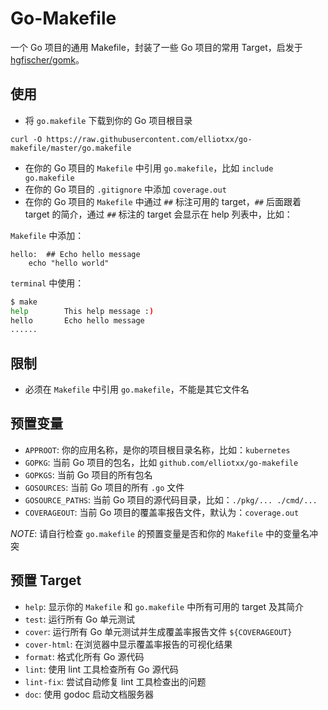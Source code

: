 # Go-Makefile

一个 Go 项目的通用 Makefile，封装了一些 Go 项目的常用 Target，启发于 [hgfischer/gomk](https://github.com/hgfischer/gomk)。

## 使用
* 将 `go.makefile` 下载到你的 Go 项目根目录
```
curl -O https://raw.githubusercontent.com/elliotxx/go-makefile/master/go.makefile
```
* 在你的 Go 项目的 `Makefile` 中引用 `go.makefile`，比如 `include go.makefile`
* 在你的 Go 项目的 `.gitignore` 中添加 `coverage.out`
* 在你的 Go 项目的 `Makefile` 中通过 `##` 标注可用的 target，`##` 后面跟着 target 的简介，通过 `##` 标注的 target 会显示在 help 列表中，比如：

`Makefile` 中添加：
```
hello:  ## Echo hello message
	echo "hello world"
```
`terminal` 中使用：
```bash
$ make
help        This help message :)
hello       Echo hello message
......
```

## 限制
* 必须在 `Makefile` 中引用 `go.makefile`，不能是其它文件名

## 预置变量
* `APPROOT`: 你的应用名称，是你的项目根目录名称，比如：`kubernetes`
* `GOPKG`: 当前 Go 项目的包名，比如 `github.com/elliotxx/go-makefile`
* `GOPKGS`: 当前 Go 项目的所有包名
* `GOSOURCES`: 当前 Go 项目的所有 `.go` 文件
* `GOSOURCE_PATHS`: 当前 Go 项目的源代码目录，比如：`./pkg/... ./cmd/...`
* `COVERAGEOUT`: 当前 Go 项目的覆盖率报告文件，默认为：`coverage.out`

*NOTE*: 请自行检查 `go.makefile` 的预置变量是否和你的 `Makefile` 中的变量名冲突

## 预置 Target
* `help`: 显示你的 `Makefile` 和 `go.makefile` 中所有可用的 target 及其简介
* `test`: 运行所有 Go 单元测试
* `cover`: 运行所有 Go 单元测试并生成覆盖率报告文件 `${COVERAGEOUT}`
* `cover-html`: 在浏览器中显示覆盖率报告的可视化结果
* `format`: 格式化所有 Go 源代码
* `lint`: 使用 lint 工具检查所有 Go 源代码
* `lint-fix`: 尝试自动修复 lint 工具检查出的问题
* `doc`: 使用 godoc 启动文档服务器
